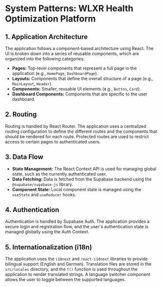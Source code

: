 # System Patterns: WLXR Health Optimization Platform

## 1. Application Architecture

The application follows a component-based architecture using React. The UI is broken down into a series of reusable components, which are organized into the following categories:

*   **Pages:** Top-level components that represent a full page in the application (e.g., `HomePage`, `DashboardPage`).
*   **Layouts:** Components that define the overall structure of a page (e.g., `MainLayout`, `Header`).
*   **Components:** Smaller, reusable UI elements (e.g., `Button`, `Card`).
*   **Dashboard Components:** Components that are specific to the user dashboard.

## 2. Routing

Routing is handled by React Router. The application uses a centralized routing configuration to define the different routes and the components that should be rendered for each route. Protected routes are used to restrict access to certain pages to authenticated users.

## 3. Data Flow

*   **State Management:** The React Context API is used for managing global state, such as the currently authenticated user.
*   **Data Fetching:** Data is fetched from the Supabase backend using the `@supabase/supabase-js` library.
*   **Component State:** Local component state is managed using the `useState` and `useReducer` hooks.

## 4. Authentication

Authentication is handled by Supabase Auth. The application provides a secure login and registration flow, and the user's authentication state is managed globally using the Auth Context.

## 5. Internationalization (i18n)

The application uses the `i18next` and `react-i18next` libraries to provide bilingual support (English and German). Translation files are stored in the `src/locales` directory, and the `t()` function is used throughout the application to render translated strings. A language switcher component allows the user to toggle between the supported languages.
